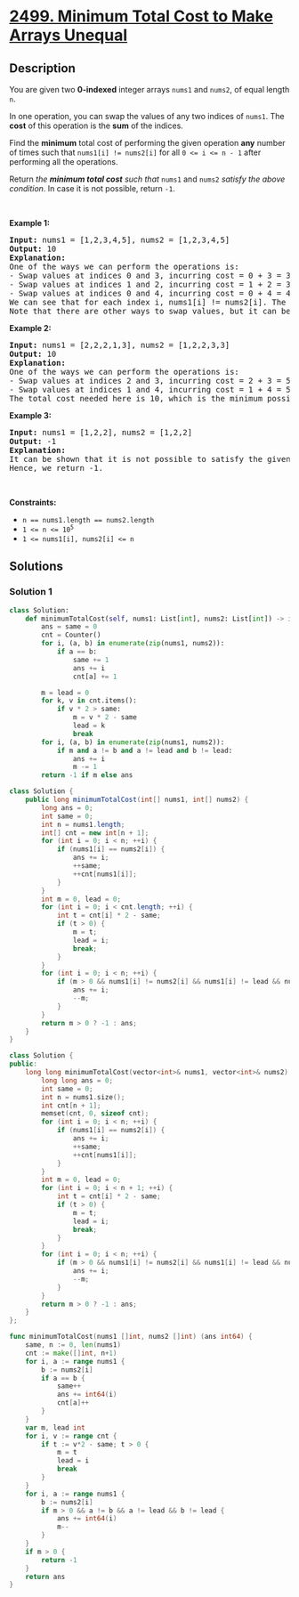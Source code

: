 # [2499. Minimum Total Cost to Make Arrays Unequal](https://leetcode.com/problems/minimum-total-cost-to-make-arrays-unequal)


## Description

<p>You are given two <strong>0-indexed</strong> integer arrays <code>nums1</code> and <code>nums2</code>, of equal length <code>n</code>.</p>

<p>In one operation, you can swap the values of any two indices of <code>nums1</code>. The <strong>cost</strong> of this operation is the <strong>sum</strong> of the indices.</p>

<p>Find the <strong>minimum</strong> total cost of performing the given operation <strong>any</strong> number of times such that <code>nums1[i] != nums2[i]</code> for all <code>0 &lt;= i &lt;= n - 1</code> after performing all the operations.</p>

<p>Return <em>the <strong>minimum total cost</strong> such that </em><code>nums1</code> and <code>nums2</code><em> satisfy the above condition</em>. In case it is not possible, return <code>-1</code>.</p>

<p>&nbsp;</p>
<p><strong class="example">Example 1:</strong></p>

<pre>
<strong>Input:</strong> nums1 = [1,2,3,4,5], nums2 = [1,2,3,4,5]
<strong>Output:</strong> 10
<strong>Explanation:</strong> 
One of the ways we can perform the operations is:
- Swap values at indices 0 and 3, incurring cost = 0 + 3 = 3. Now, nums1 = [4,2,3,1,5]
- Swap values at indices 1 and 2, incurring cost = 1 + 2 = 3. Now, nums1 = [4,3,2,1,5].
- Swap values at indices 0 and 4, incurring cost = 0 + 4 = 4. Now, nums1 =[5,3,2,1,4].
We can see that for each index i, nums1[i] != nums2[i]. The cost required here is 10.
Note that there are other ways to swap values, but it can be proven that it is not possible to obtain a cost less than 10.
</pre>

<p><strong class="example">Example 2:</strong></p>

<pre>
<strong>Input:</strong> nums1 = [2,2,2,1,3], nums2 = [1,2,2,3,3]
<strong>Output:</strong> 10
<strong>Explanation:</strong> 
One of the ways we can perform the operations is:
- Swap values at indices 2 and 3, incurring cost = 2 + 3 = 5. Now, nums1 = [2,2,1,2,3].
- Swap values at indices 1 and 4, incurring cost = 1 + 4 = 5. Now, nums1 = [2,3,1,2,2].
The total cost needed here is 10, which is the minimum possible.
</pre>

<p><strong class="example">Example 3:</strong></p>

<pre>
<strong>Input:</strong> nums1 = [1,2,2], nums2 = [1,2,2]
<strong>Output:</strong> -1
<strong>Explanation:</strong> 
It can be shown that it is not possible to satisfy the given conditions irrespective of the number of operations we perform.
Hence, we return -1.
</pre>

<p>&nbsp;</p>
<p><strong>Constraints:</strong></p>

<ul>
	<li><code>n == nums1.length == nums2.length</code></li>
	<li><code>1 &lt;= n &lt;= 10<sup>5</sup></code></li>
	<li><code>1 &lt;= nums1[i], nums2[i] &lt;= n</code></li>
</ul>

## Solutions

### Solution 1

<!-- tabs:start -->

```python
class Solution:
    def minimumTotalCost(self, nums1: List[int], nums2: List[int]) -> int:
        ans = same = 0
        cnt = Counter()
        for i, (a, b) in enumerate(zip(nums1, nums2)):
            if a == b:
                same += 1
                ans += i
                cnt[a] += 1

        m = lead = 0
        for k, v in cnt.items():
            if v * 2 > same:
                m = v * 2 - same
                lead = k
                break
        for i, (a, b) in enumerate(zip(nums1, nums2)):
            if m and a != b and a != lead and b != lead:
                ans += i
                m -= 1
        return -1 if m else ans
```

```java
class Solution {
    public long minimumTotalCost(int[] nums1, int[] nums2) {
        long ans = 0;
        int same = 0;
        int n = nums1.length;
        int[] cnt = new int[n + 1];
        for (int i = 0; i < n; ++i) {
            if (nums1[i] == nums2[i]) {
                ans += i;
                ++same;
                ++cnt[nums1[i]];
            }
        }
        int m = 0, lead = 0;
        for (int i = 0; i < cnt.length; ++i) {
            int t = cnt[i] * 2 - same;
            if (t > 0) {
                m = t;
                lead = i;
                break;
            }
        }
        for (int i = 0; i < n; ++i) {
            if (m > 0 && nums1[i] != nums2[i] && nums1[i] != lead && nums2[i] != lead) {
                ans += i;
                --m;
            }
        }
        return m > 0 ? -1 : ans;
    }
}
```

```cpp
class Solution {
public:
    long long minimumTotalCost(vector<int>& nums1, vector<int>& nums2) {
        long long ans = 0;
        int same = 0;
        int n = nums1.size();
        int cnt[n + 1];
        memset(cnt, 0, sizeof cnt);
        for (int i = 0; i < n; ++i) {
            if (nums1[i] == nums2[i]) {
                ans += i;
                ++same;
                ++cnt[nums1[i]];
            }
        }
        int m = 0, lead = 0;
        for (int i = 0; i < n + 1; ++i) {
            int t = cnt[i] * 2 - same;
            if (t > 0) {
                m = t;
                lead = i;
                break;
            }
        }
        for (int i = 0; i < n; ++i) {
            if (m > 0 && nums1[i] != nums2[i] && nums1[i] != lead && nums2[i] != lead) {
                ans += i;
                --m;
            }
        }
        return m > 0 ? -1 : ans;
    }
};
```

```go
func minimumTotalCost(nums1 []int, nums2 []int) (ans int64) {
	same, n := 0, len(nums1)
	cnt := make([]int, n+1)
	for i, a := range nums1 {
		b := nums2[i]
		if a == b {
			same++
			ans += int64(i)
			cnt[a]++
		}
	}
	var m, lead int
	for i, v := range cnt {
		if t := v*2 - same; t > 0 {
			m = t
			lead = i
			break
		}
	}
	for i, a := range nums1 {
		b := nums2[i]
		if m > 0 && a != b && a != lead && b != lead {
			ans += int64(i)
			m--
		}
	}
	if m > 0 {
		return -1
	}
	return ans
}
```

<!-- tabs:end -->

<!-- end -->
